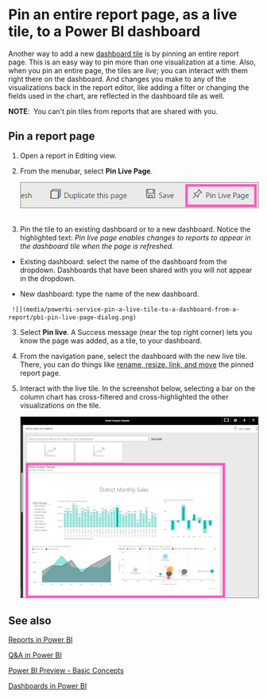 ﻿<properties
   pageTitle="Pin an entire report page to a Power BI dashboard "
   description="Pin an entire live report page to a Power BI dashboard from a report."
   services="powerbi"
   documentationCenter=""
   authors="mihart"
   manager="mblythe"
   editor=""
   tags=""
   qualityFocus="no"
   qualityDate=""/>

<tags
   ms.service="powerbi"
   ms.devlang="NA"
   ms.topic="article"
   ms.tgt_pltfrm="NA"
   ms.workload="powerbi"
   ms.date="04/28/2016"
   ms.author="mihart"/>

# Pin an entire report page, as a live tile, to a Power BI dashboard

Another way to add a new [dashboard tile](powerbi-service-dashboard-tiles.md) is by pinning an entire report page.  This is an easy way to pin more than one visualization at a time.  Also, when you pin an entire page, the tiles are *live*; you can interact with them right there on the dashboard. And changes you make to any of the visualizations back in the report editor, like adding a filter or changing the fields used in the chart, are reflected in the dashboard tile as well.  

**NOTE**:  You can't pin tiles from reports that are shared with you.

## Pin a report page

1. Open a report in Editing view.

2.  From the menubar, select **Pin Live Page**. 

    ![](media/powerbi-service-pin-a-live-tile-to-a-dashboard-from-a-report/pbi-pin-live-page.png) 

2.  Pin the tile to an existing dashboard or to a new dashboard. Notice the highlighted text: *Pin live page enables changes to reports to appear in the dashboard tile when the page is refreshed.*

  -   Existing dashboard: select the name of the dashboard from the dropdown. Dashboards that have been shared with you will not appear in the dropdown.

  -   New dashboard: type the name of the new dashboard.

     ![](media/powerbi-service-pin-a-live-tile-to-a-dashboard-from-a-report/pbi-pin-live-page-dialog.png)

3.  Select **Pin live**. A Success message (near the top right corner) lets you know the page was added, as a tile, to your dashboard.

4.  From the navigation pane, select the dashboard with the new live tile. There, you can do things like [rename, resize, link, and move](powerbi-service-edit-a-tile-in-a-dashboard.md) the pinned report page.  

5. Interact with the live tile.  In the screenshot below, selecting a bar on the column chart has cross-filtered and cross-highlighted the other visualizations on the tile.

    ![](media/powerbi-service-pin-a-live-tile-to-a-dashboard-from-a-report/pbi-live-tile.png)

## See also

[Reports in Power BI](powerbi-service-reports.md)

[Q&A in Power BI](powerbi-service-q-and-a.md)

[Power BI Preview - Basic Concepts](powerbi-service-basic-concepts.md)

[Dashboards in Power BI](powerbi-service-dashboards.md)

